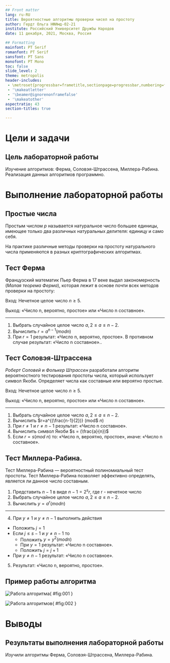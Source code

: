 ```yaml
---
## Front matter
lang: ru-RU
title: Вероятностные алгоритмы проверки чисел на простоту
author: Гердт Ольга НФИмд-02-21
institute: Российский Университет Дружбы Народов
date: 11 декабря, 2021, Москва, Россия

## Formatting
mainfont: PT Serif
romanfont: PT Serif
sansfont: PT Sans
monofont: PT Mono
toc: false
slide_level: 2
theme: metropolis
header-includes: 
 - \metroset{progressbar=frametitle,sectionpage=progressbar,numbering=fraction}
 - '\makeatletter'
 - '\beamer@ignorenonframefalse'
 - '\makeatother'
aspectratio: 43
section-titles: true

---
```


# Цели и задачи

## Цель лабораторной работы

Изучение алгоритмов: Ферма, Соловэя-Штрассена, Миллера-Рабина. Реализация данных алгоритмов программно.

# Выполнение лабораторной работы

## Простые числа

Простым числом $p$ называется натуральное число большее единицы, имеющее только два различных натуральных делителя: единицу и само себя.

На практике различные методы проверки на простоту натурального числа применяются в разных  криптографических  алгоритмах.

## Тест Ферма

Французский математик Пьер Ферма в 17 веке выдал закономерность (*Малая теорема Ферма*), которая лежит в основе почти всех методов проверки на простоту:

Вход:	 Нечетное целое число $n \geq 5$.

Выход: «Число n, вероятно, простое» или «Число n составное».

------

1. Выбрать случайное целое число $a, 2 \leq a \leq n-2$.
2. Вычислить $r=a^{n-1} (mod n)$
3. При $r=1$ результат: «Число n, вероятно, простое».
   В противном случае результат: «Число n составное»..

## Тест Соловэя-Штрассена

*Роберт Соловей* и *Фолькер Штрассен* разработали алгоритм 
вероятностного тестирования простоты числа, который использует символ 
Якоби. Определяет числа как составные или вероятно простые.

Вход:   Нечетное целое число $n \geq 5$.

Выход: «Число n, вероятно, простое» или «Число n составное».

------

1. Выбрать случайное целое число $a, 2 \leq a \leq n-2$.
2. Вычислить $r=a^{(\frac{n-1}{2})} (mod$ $n)$
3. При $r \neq 1$ и $r \neq n-1$ результат: «Число n составное».
4. Вычислить символ Якоби $s = (\frac{a}{n})$
5. Если $r=s (mod$ $n)$ то: «Число n, вероятно, простое», иначе: «Число n составное».

## Тест Миллера-Рабина.

Тест Миллера-Рабина — вероятностный полиномиальный тест простоты. Тест Миллера-Рабина позволяет эффективно определять, является ли данное число составным.

1. Представить $n-1$ в виде $n-1 = 2^sr$, где r - нечетное число
2. Выбрать случайное целое число $a, 2 \leq a \leq n-2$.
3. Вычислить $y=a^r (mod n)$

------

4. При $y \neq 1$ и $y \neq n-1$ выполнить действия

- Положить $j=1$
- Если $j \leq s-1$ и $y \neq n-1$ то
	* Положить $y=y^2 (mod n)$
	* При $y=1$   результат: «Число n составное».
	* Положить $j=j+1$
- При $y \neq n-1$ результат: «Число n составное».

5. Результат: «Число n, вероятно, простое».

## Пример работы алгоритма

![Работа алгоритма](image/0.png){ #fig:001 }

![Работа алгоритмов](image/1.png){ #fig:002 }

# Выводы

## Результаты выполнения лабораторной работы

Изучили алгоритмы Ферма, Соловэя-Штрассена, Миллера-Рабина.